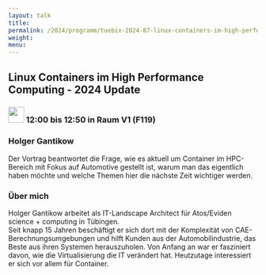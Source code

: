 ```yaml
---
layout: talk
title:
permalink: /2024/programm/tuebix-2024-87-linux-containers-im-high-performance-computing-2024-update/
weight:
menu:
---
```

## Linux Containers im High Performance Computing - 2024 Update

### <img height = "32" src="../../../images/talk.svg"> 12:00 bis 12:50 in Raum V1 (F119)

### Holger Gantikow

Der Vortrag beantwortet die Frage, wie es aktuell um Container im HPC-Bereich mit Fokus auf Automotive gestellt ist, warum man das eigentlich haben möchte und welche Themen hier die nächste Zeit wichtiger werden.

### Über mich

Holger Gantikow arbeitet als IT-Landscape Architect für Atos/Eviden science + computing in Tübingen.  
Seit knapp 15 Jahren beschäftigt er sich dort mit der Komplexität von CAE-Berechnungsumgebungen und hilft Kunden aus der Automobilindustrie, das Beste aus ihren Systemen herauszuholen. Von Anfang an war er fasziniert davon, wie die Virtualisierung die IT verändert hat. Heutzutage interessiert er sich vor allem für Container.

